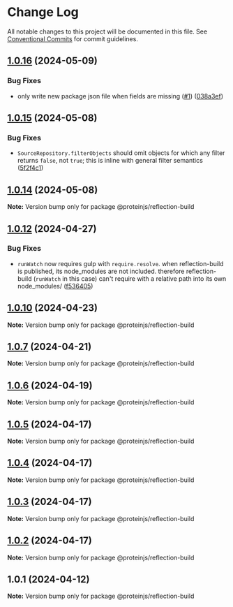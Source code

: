 # Change Log

All notable changes to this project will be documented in this file.
See [Conventional Commits](https://conventionalcommits.org) for commit guidelines.

## [1.0.16](https://github.com/proteinjs/reflection/compare/@proteinjs/reflection-build@1.0.15...@proteinjs/reflection-build@1.0.16) (2024-05-09)


### Bug Fixes

* only write new package json file when fields are missing ([#1](https://github.com/proteinjs/reflection/issues/1)) ([038a3ef](https://github.com/proteinjs/reflection/commit/038a3ef7c764770c781de00d30ed74b7f610408e))





## [1.0.15](https://github.com/proteinjs/reflection/compare/@proteinjs/reflection-build@1.0.14...@proteinjs/reflection-build@1.0.15) (2024-05-08)


### Bug Fixes

* `SourceRepository.filterObjects` should omit objects for which any filter returns `false`, not `true`; this is inline with general filter semantics ([5f2f4c1](https://github.com/proteinjs/reflection/commit/5f2f4c133f47e447d08bc061f2b7177a767e977b))





## [1.0.14](https://github.com/proteinjs/reflection/compare/@proteinjs/reflection-build@1.0.13...@proteinjs/reflection-build@1.0.14) (2024-05-08)

**Note:** Version bump only for package @proteinjs/reflection-build





## [1.0.12](https://github.com/proteinjs/reflection/compare/@proteinjs/reflection-build@1.0.11...@proteinjs/reflection-build@1.0.12) (2024-04-27)


### Bug Fixes

* `runWatch` now requires gulp with `require.resolve`. when reflection-build is published, its node_modules are not included. therefore reflection-build (`runWatch` in this case) can't require with a relative path into its own node_modules/ ([f536405](https://github.com/proteinjs/reflection/commit/f53640589efcbb0c85643c357606cc0f989771af))





## [1.0.10](https://github.com/proteinjs/reflection/compare/@proteinjs/reflection-build@1.0.8...@proteinjs/reflection-build@1.0.10) (2024-04-23)

**Note:** Version bump only for package @proteinjs/reflection-build





## [1.0.7](https://github.com/proteinjs/reflection/compare/@proteinjs/reflection-build@1.0.6...@proteinjs/reflection-build@1.0.7) (2024-04-21)

**Note:** Version bump only for package @proteinjs/reflection-build





## [1.0.6](https://github.com/proteinjs/reflection/compare/@proteinjs/reflection-build@1.0.5...@proteinjs/reflection-build@1.0.6) (2024-04-19)

**Note:** Version bump only for package @proteinjs/reflection-build





## [1.0.5](https://github.com/proteinjs/reflection/compare/@proteinjs/reflection-build@1.0.4...@proteinjs/reflection-build@1.0.5) (2024-04-17)

**Note:** Version bump only for package @proteinjs/reflection-build





## [1.0.4](https://github.com/proteinjs/reflection/compare/@proteinjs/reflection-build@1.0.3...@proteinjs/reflection-build@1.0.4) (2024-04-17)

**Note:** Version bump only for package @proteinjs/reflection-build





## [1.0.3](https://github.com/proteinjs/reflection/compare/@proteinjs/reflection-build@1.0.2...@proteinjs/reflection-build@1.0.3) (2024-04-17)

**Note:** Version bump only for package @proteinjs/reflection-build





## [1.0.2](https://github.com/proteinjs/reflection/compare/@proteinjs/reflection-build@1.0.1...@proteinjs/reflection-build@1.0.2) (2024-04-17)

**Note:** Version bump only for package @proteinjs/reflection-build





## 1.0.1 (2024-04-12)

**Note:** Version bump only for package @proteinjs/reflection-build
